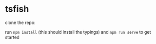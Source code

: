# tsfish

clone the repo:

run `npm install` (this should install the typings) and `npm run serve` to get started
